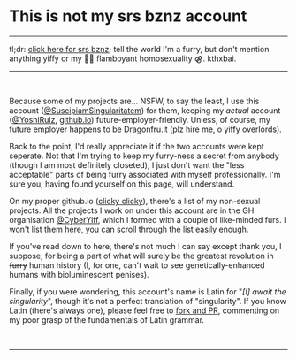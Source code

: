 # This is not my srs bznz account
***

tl;dr: [click here for srs bznz](https://yoshirulz.github.io); tell the world I'm a furry, but don't mention anything yiffy or my 🏳️‍🌈 flamboyant homosexuality ⚣. kthxbai.

***

 

Because some of my projects are... NSFW, to say the least, I use this account ([@SuscipiamSingularitatem](https://github.com/SuscipiamSingularitatem)) for them, keeping my *actual* account ([@YoshiRulz](https://github.com/YoshiRulz), [github.io](https://yoshirulz.github.io)) future-employer-friendly. Unless, of course, my future employer happens to be Dragonfru.it (plz hire me, o yiffy overlords).

Back to the point, I'd really appreciate it if the two accounts were kept seperate. Not that I'm trying to keep my furry-ness a secret from anybody (though I am most definitely closeted), I just don't want the "less acceptable" parts of being furry associated with myself professionally. I'm sure you, having found yourself on this page, will understand.

On my proper github.io ([clicky clicky](https://yoshirulz.github.io)), there's a list of my non-sexual projects. All the projects I work on under this account are in the GH organisation [@CyberYiff](https://github.com/CyberYiff), which I formed with a couple of like-minded furs. I won't list them here, you can scroll through the list easily enough.

If you've read down to here, there's not much I can say except thank you, I suppose, for being a part of what will surely be the greatest revolution in ~~furry~~ human history (I, for one, can't wait to see genetically-enhanced humans with bioluminescent penises).

Finally, if you were wondering, this account's name is Latin for "*[I] await the singularity*", though it's not a perfect translation of "singularity". If you know Latin (there's always one), please feel free to [fork and PR](https://github.com/SuscipiamSingularitatem/SuscipiamSingularitatem.github.io/pulls), commenting on my poor grasp of the fundamentals of Latin grammar.

 

***
